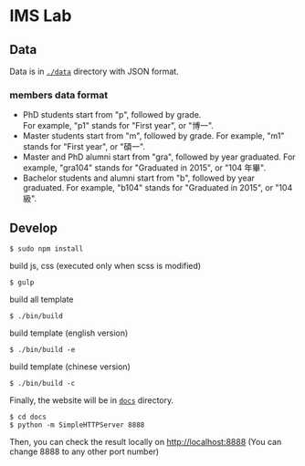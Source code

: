 # IMS Lab

## Data

Data is in [`./data`](data) directory with JSON format.

### members data format

* PhD students start from "p", followed by grade.  
  For example, "p1" stands for "First year", or "博一".
* Master students start from "m", followed by grade.
  For example, "m1" stands for "First year", or "碩一".
* Master and PhD alumni start from "gra", followed by year graduated.
  For example, "gra104" stands for "Graduated in 2015", or "104 年畢".
* Bachelor students and alumni start from "b", followed by year graduated.
  For example, "b104" stands for "Graduated in 2015", or "104 級".

## Develop

```
$ sudo npm install
```

build js, css (executed only when scss is modified)

```
$ gulp
```

build all template

```
$ ./bin/build
```

build template (english version)

```
$ ./bin/build -e
```

build template (chinese version)

```
$ ./bin/build -c
```

Finally, the website will be in [`docs`](docs) directory.

```
$ cd docs
$ python -m SimpleHTTPServer 8888
```
Then, you can check the result locally on <http://localhost:8888>
(You can change 8888 to any other port number)
